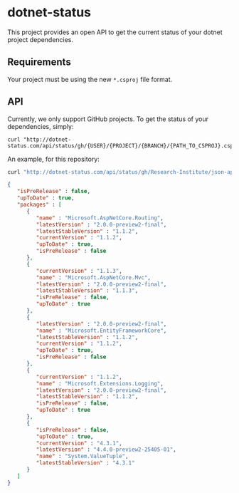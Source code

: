 # dotnet-status

This project provides an open API to get the current status of your
dotnet project dependencies. 

## Requirements

Your project must be using the new `*.csproj` file format.

## API

Currently, we only support GitHub projects. 
To get the status of your dependencies, simply:

```
curl "http://dotnet-status.com/api/status/gh/{USER}/{PROJECT}/{BRANCH}/{PATH_TO_CSPROJ}.csproj/"
```

An example, for this repository:

```bash
curl "http://dotnet-status.com/api/status/gh/Research-Institute/json-api-dotnet-core/master/src/JsonApiDotNetCore/JsonApiDotNetCore.csproj/"
```

```json
{
   "isPreRelease" : false,
   "upToDate" : true,
   "packages" : [
      {
         "name" : "Microsoft.AspNetCore.Routing",
         "latestVersion" : "2.0.0-preview2-final",
         "latestStableVersion" : "1.1.2",
         "currentVersion" : "1.1.2",
         "upToDate" : true,
         "isPreRelease" : false
      },
      {
         "currentVersion" : "1.1.3",
         "name" : "Microsoft.AspNetCore.Mvc",
         "latestVersion" : "2.0.0-preview2-final",
         "latestStableVersion" : "1.1.3",
         "isPreRelease" : false,
         "upToDate" : true
      },
      {
         "latestVersion" : "2.0.0-preview2-final",
         "name" : "Microsoft.EntityFrameworkCore",
         "latestStableVersion" : "1.1.2",
         "currentVersion" : "1.1.2",
         "upToDate" : true,
         "isPreRelease" : false
      },
      {
         "currentVersion" : "1.1.2",
         "name" : "Microsoft.Extensions.Logging",
         "latestVersion" : "2.0.0-preview2-final",
         "latestStableVersion" : "1.1.2",
         "isPreRelease" : false,
         "upToDate" : true
      },
      {
         "isPreRelease" : false,
         "upToDate" : true,
         "currentVersion" : "4.3.1",
         "latestVersion" : "4.4.0-preview2-25405-01",
         "name" : "System.ValueTuple",
         "latestStableVersion" : "4.3.1"
      }
   ]
}
```
